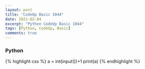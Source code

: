 ```yaml
---
layout: post
title: "CodeUp Basic 1044"
date: 2021-02-04
excerpt: "Python CodeUp Basic 1044"
tags: [Python, CodeUp, Basic]
comments: true
---
```


### Python
{% highlight css %}
a = int(input())+1
print(a)
{% endhighlight %}
